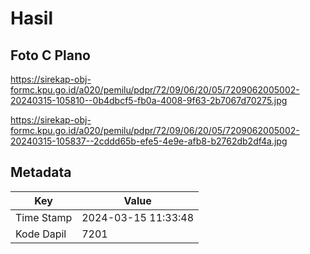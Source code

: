 # Hasil

## Foto C Plano

https://sirekap-obj-formc.kpu.go.id/a020/pemilu/pdpr/72/09/06/20/05/7209062005002-20240315-105810--0b4dbcf5-fb0a-4008-9f63-2b7067d70275.jpg

https://sirekap-obj-formc.kpu.go.id/a020/pemilu/pdpr/72/09/06/20/05/7209062005002-20240315-105837--2cddd65b-efe5-4e9e-afb8-b2762db2df4a.jpg


## Metadata

| Key        | Value               |
| ---------- | ------------------- |
| Time Stamp | 2024-03-15 11:33:48 |
| Kode Dapil | 7201                |



